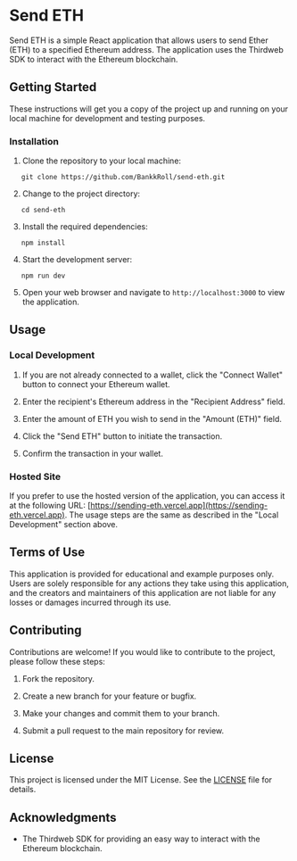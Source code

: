# Send ETH

Send ETH is a simple React application that allows users to send Ether (ETH) to a specified Ethereum address. The application uses the Thirdweb SDK to interact with the Ethereum blockchain.

## Getting Started

These instructions will get you a copy of the project up and running on your local machine for development and testing purposes.

### Installation

1. Clone the repository to your local machine:
```
   git clone https://github.com/BankkRoll/send-eth.git
```

2. Change to the project directory:
```
   cd send-eth
```

3. Install the required dependencies:
```
   npm install
```

4. Start the development server:
```
   npm run dev
```

5. Open your web browser and navigate to `http://localhost:3000` to view the application.

## Usage

### Local Development

1. If you are not already connected to a wallet, click the "Connect Wallet" button to connect your Ethereum wallet.

2. Enter the recipient's Ethereum address in the "Recipient Address" field.

3. Enter the amount of ETH you wish to send in the "Amount (ETH)" field.

4. Click the "Send ETH" button to initiate the transaction.

5. Confirm the transaction in your wallet.

### Hosted Site

If you prefer to use the hosted version of the application, you can access it at the following URL: [https://sending-eth.vercel.app](https://sending-eth.vercel.app). The usage steps are the same as described in the "Local Development" section above.

## **Terms of Use**

This application is provided for educational and example purposes only. Users are solely responsible for any actions they take using this application, and the creators and maintainers of this application are not liable for any losses or damages incurred through its use.

## Contributing

Contributions are welcome! If you would like to contribute to the project, please follow these steps:

1. Fork the repository.

2. Create a new branch for your feature or bugfix.

3. Make your changes and commit them to your branch.

4. Submit a pull request to the main repository for review.

## License

This project is licensed under the MIT License. See the [LICENSE](LICENSE) file for details.

## Acknowledgments

- The Thirdweb SDK for providing an easy way to interact with the Ethereum blockchain.
